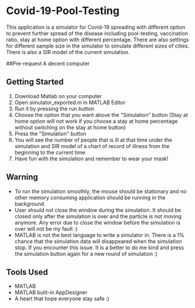 # Covid-19-Pool-Testing
This application is a simulator for Covid-19 spreading with different option to prevent further spread of the disease including pool-testing, vaccination ratio, stay at home option with different percentage. There are also settings for different sample size in the simulator to simulate different sizes of cities. There is also a SIR model of the current simulation. 

##Pre-request
A decent computer 

## Getting Started
1. Download Matlab on your computer
2. Open simulator_exported.m in MATLAB Editor
3. Run it by pressing the run button
4. Choose the option that you want above the "Simulation" button (Stay at home option will not work if you choose a stay at home percentage without switching on the stay at home button)
5. Press the "Simulation" button 
6. You will see the number of people that is ill at that time under the simulation and SIR model of a chart of record of illness from the beginning to the current time
7. Have fun with the simulation and remember to wear your mask!

## Warning 
+ To run the simulation smoothly, the mouse should be stationary and no other memory consuming application should be running in the background.
+ User should not close the window during the simulation. It should be closed only after the simulation is over and the particle is not moving anymore. Any error due to close the window before the simulation is over will not be my fault :)
+ MATLAB is not the best language to write a simulator in. There is a 1% chance that the simulation data will disappeared when the simulation stop. If you encounter this issue. It is a better to do me kind and press the simulation button again for a new round of simulation :)

## Tools Used 
+ MATLAB
+ MATLAB bulit-in AppDesigner
+ A heart that hope everyone stay safe :)